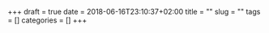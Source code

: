 +++ 
draft = true
date = 2018-06-16T23:10:37+02:00
title = ""
slug = "" 
tags = []
categories = []
+++
